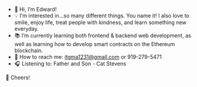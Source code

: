 - 👋 Hi, I’m Edward!
- 💡 I’m interested in...so many different things. You name it! I also love to smile, enjoy life, treat people with kindness, and learn something new everyday.
- 📚 I’m currently learning both frontend & backend web development, as well as learning how to develop smart contracts on the Ethereum blockchain.
- 🤙 How to reach me: itgma1231@gmail.com or 919-279-5471
- 🎧 Listening to: Father and Son - Cat Stevens
  
🥂 Cheers!

<!---
eddyK15501/eddyK15501 is a ✨ special ✨ repository because its `README.md` (this file) appears on your GitHub profile.
You can click the Preview link to take a look at your changes.
--->
